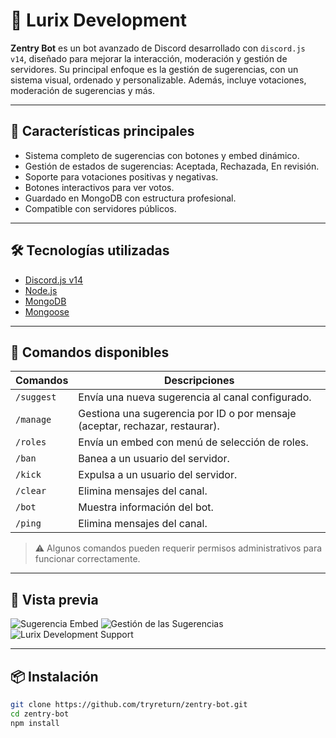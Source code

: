 # 🤖 Lurix Development

**Zentry Bot** es un bot avanzado de Discord desarrollado con `discord.js v14`, diseñado para mejorar la interacción, moderación y gestión de servidores. Su principal enfoque es la gestión de sugerencias, con un sistema visual, ordenado y personalizable. Además, incluye votaciones, moderación de sugerencias y más.

---

## 📌 Características principales

- Sistema completo de sugerencias con botones y embed dinámico.
- Gestión de estados de sugerencias: Aceptada, Rechazada, En revisión.
- Soporte para votaciones positivas y negativas.
- Botones interactivos para ver votos.
- Guardado en MongoDB con estructura profesional.
- Compatible con servidores públicos.

---

## 🛠️ Tecnologías utilizadas

- [Discord.js v14](https://discord.js.org)
- [Node.js](https://nodejs.org)
- [MongoDB](https://www.mongodb.com)
- [Mongoose](https://mongoosejs.com)

---

## 📄 Comandos disponibles

| Comandos                 | Descripciones                                                                |
|------------------------|-----------------------------------------------------------------------------|
| `/suggest`          | Envía una nueva sugerencia al canal configurado.                            |
| `/manage`   | Gestiona una sugerencia por ID o por mensaje (aceptar, rechazar, restaurar).         |
| `/roles`      | Envía un embed con menú de selección de roles.                          |
| `/ban`    | Banea a un usuario del servidor.                       |
| `/kick`                | Expulsa a un usuario del servidor.                                        |
| `/clear`                | Elimina mensajes del canal.                                        |
| `/bot`                | Muestra información del bot.                                        |
| `/ping`                | Elimina mensajes del canal.                                        |

> ⚠️ Algunos comandos pueden requerir permisos administrativos para funcionar correctamente.

---

## 📸 Vista previa

![Sugerencia Embed](https://gyazo.com/2097a72a235a3045b9356de8f11e09bb)
![Gestión de las Sugerencias](https://gyazo.com/830a80ef6ea244336cf65ca77e04be4f)
![Lurix Development Support](https://discord.gg/2xPFREjJHF)

---

## 📦 Instalación

```bash
git clone https://github.com/tryreturn/zentry-bot.git
cd zentry-bot
npm install
